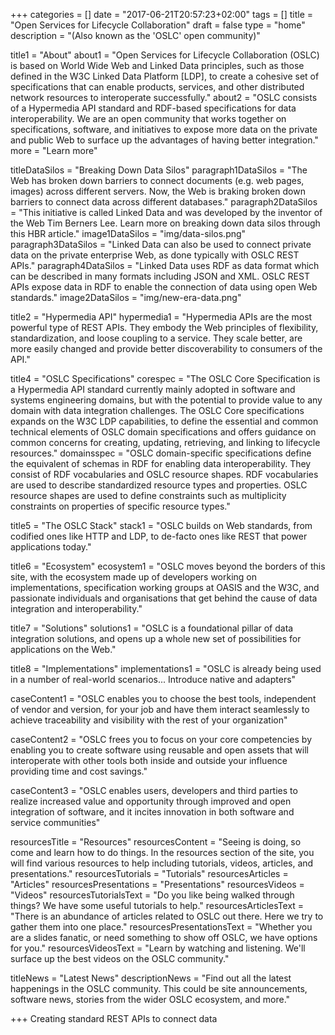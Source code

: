 +++
categories = []
date = "2017-06-21T20:57:23+02:00"
tags = []
title = "Open Services for Lifecycle Collaboration"
draft = false
type = "home"
description = "(Also known as the 'OSLC' open community)"

title1 = "About"
about1 = "Open Services for Lifecycle Collaboration (OSLC) is based on World Wide Web and Linked Data principles, such as those defined in the W3C Linked Data Platform [LDP], to create a cohesive set of specifications that can enable products, services, and other distributed network resources to interoperate successfully."
about2 = "OSLC consists of a Hypermedia API standard and RDF-based specifications for data interoperability. We are an open community that works together on specifications, software, and initiatives to expose more data on the private and public Web to surface up the advantages of having better integration."
more = "Learn more"

titleDataSilos = "Breaking Down Data Silos"
paragraph1DataSilos = "The Web has broken down barriers to connect documents (e.g. web pages, images) across different servers. Now, the Web is braking broken down barriers to connect data across different databases."
paragraph2DataSilos = "This initiative is called Linked Data and was developed by the inventor of the Web Tim Berners Lee. Learn more on breaking down data silos through this HBR article."
image1DataSilos = "img/data-silos.png"
paragraph3DataSilos = "Linked Data can also be used to connect private data on the private enterprise Web, as done typically with OSLC REST APIs."
paragraph4DataSilos = "Linked Data uses RDF as data format which can be described in many formats including JSON and XML. OSLC REST APIs expose data in RDF to enable the connection of data using open Web standards."
image2DataSilos = "img/new-era-data.png"

title2 = "Hypermedia API"
hypermedia1 = "Hypermedia APIs are the most powerful type of REST APIs. They embody the Web principles of flexibility, standardization, and loose coupling to a service. They scale better, are more easily changed and provide better discoverability to consumers of the API."

title4 = "OSLC Specifications"
corespec = "The OSLC Core Specification is a Hypermedia API standard currently mainly adopted in software and systems engineering domains, but with the potential to provide value to any domain with data integration challenges. The OSLC Core specifications expands on the W3C LDP capabilities, to define the essential and common technical elements of OSLC domain specifications and offers guidance on common concerns for creating, updating, retrieving, and linking to lifecycle resources."
domainsspec = "OSLC domain-specific specifications define the equivalent of schemas in RDF for enabling data interoperability. They consist of RDF vocabularies and OSLC resource shapes. RDF vocabularies are used to describe standardized resource types and properties. OSLC resource shapes are used to define constraints such as multiplicity constraints on properties of specific resource types."

title5 = "The OSLC Stack"
stack1 = "OSLC builds on Web standards, from codified ones like HTTP and LDP, to de-facto ones like REST that power applications today."

title6 = "Ecosystem"
ecosystem1 = "OSLC moves beyond the borders of this site, with the ecosystem made up of developers working on implementations, specification working groups at OASIS and the W3C, and passionate individuals and organisations that get behind the cause of data integration and interoperability."

title7 = "Solutions"
solutions1 = "OSLC is a foundational pillar of data integration solutions, and opens up a whole new set of possibilities for applications on the Web."

title8 = "Implementations"
implementations1 = "OSLC is already being used in a number of real-world scenarios... Introduce native and adapters"

caseContent1 = "OSLC enables you to choose the best tools, independent of vendor and version, for your job and have them interact seamlessly to achieve traceability and visibility with the rest of your organization"

caseContent2 = "OSLC frees you to focus on your core competencies by enabling you to create software using reusable and open assets that will interoperate with other tools both inside and outside your influence providing time and cost savings."

caseContent3 = "OSLC enables users, developers and third parties to realize increased value and opportunity through improved and open integration of software, and it incites innovation in both software and service communities"

resourcesTitle = "Resources"
resourcesContent = "Seeing is doing, so come and learn how to do things. In the resources section of the site, you will find various resources to help including tutorials, videos, articles, and presentations."
resourcesTutorials = "Tutorials"
resourcesArticles = "Articles"
resourcesPresentations = "Presentations"
resourcesVideos = "Videos"
resourcesTutorialsText = "Do you like being walked through things? We have some useful tutorials to help."
resourcesArticlesText = "There is an abundance of articles related to OSLC out there. Here we try to gather them into one place."
resourcesPresentationsText = "Whether you are a slides fanatic, or need something to show off OSLC, we have options for you."
resourcesVideosText = "Learn by watching and listening. We'll surface up the best videos on the OSLC community."

titleNews = "Latest News"
descriptionNews = "Find out all the latest happenings in the OSLC community. This could be site announcements, software news, stories from the wider OSLC ecosystem, and more."

+++
Creating standard REST APIs to connect data
